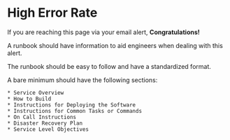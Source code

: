 # High Error Rate

If you are reaching this page via your email alert, __Congratulations!__

A runbook should have information to aid engineers when
dealing with this alert.

The runbook should be easy to follow and have a standardized format.

A bare minimum should have the following sections:

    * Service Overview
    * How to Build
    * Instructions for Deploying the Software
    * Instructions for Common Tasks or Commands
    * On Call Instructions
    * Disaster Recovery Plan
    * Service Level Objectives
